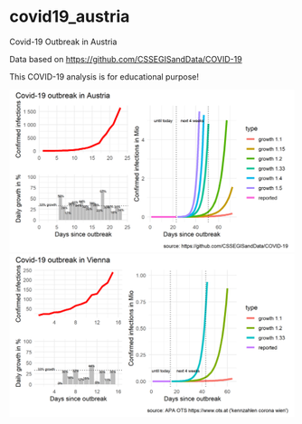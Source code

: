 # covid19_austria
Covid-19 Outbreak in Austria

Data based on https://github.com/CSSEGISandData/COVID-19

This COVID-19 analysis is for educational purpose!  

<img src="covid-19-austria.png" alt="Covid-19 Austria" width="800">

<img src="covid-19-vienna.png" alt="Covid-19 Vienna" width="800">

